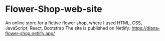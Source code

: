 # Flower-Shop-web-site
An online store for a fictive flower shop, where I used HTML, CSS, JavaScript, React, Bootstrap
The site is published on Netlify: https://diana-flower-shop.netlify.app/
